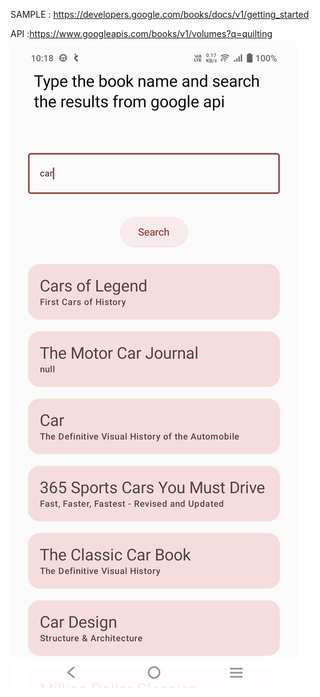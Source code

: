 SAMPLE : https://developers.google.com/books/docs/v1/getting_started

API :https://www.googleapis.com/books/v1/volumes?q=quilting

![alt Home Screen](https://github.com/sasisachin12/AndroidCoroutines/blob/master/Screenshot_20240521_221907.png)
